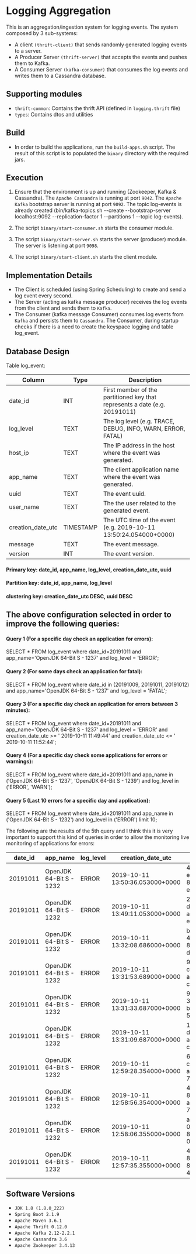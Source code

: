 Logging Aggregation
===================


This is an aggregation/ingestion system for logging events. 
The system composed by 3 sub-systems:
  * A client `(thrift-client)` that sends randomly generated logging events to a server.
  * A Producer Server `(thrift-server)` that accepts the events and pushes them to Kafka.
  * A Consumer Server `(kafka-consumer)` that consumes the log events and writes them to a Cassandra database.


Supporting modules
----------------
  * `thrift-common`: Contains the thrift API (defined in `logging.thrift` file)
  * `types`: Contains dtos and utilities


Build
----------------
* In order to build the applications, run the `build-apps.sh` script. The result of this script is to populated the `binary` directory with the required jars.


Execution
----------------
1. Ensure that the environment is up and running (Zookeeper, Kafka & Cassandra).
The `Apache Cassandra` is running at port `9042`.
The `Apache Kafka` bootstrap server is running at port `9092`.
The topic log-events is already created (bin/kafka-topics.sh --create --bootstrap-server localhost:9092 --replication-factor 1 --partitions 1 --topic log-events).

2. The script `binary/start-consumer.sh` starts the consumer module.

3. The script `binary/start-server.sh` starts the server (producer) module. The server is listening at port `9098`.

4. The script `binary/start-client.sh` starts the client module.


Implementation Details
----------------------
* The Client is scheduled (using Spring Scheduling) to create and send a log event every second.  
* The Server (acting as kafka message producer) receives the log events from the client and sends them to `Kafka`.
* The Consumer (kafka message Consumer) consumes log events from `Kafka` and persists them to `Cassandra`. The Consumer, during startup checks if there is a need to create the keyspace logging and table log_event.


Database Design
----------------------
Table log_event:

|Column		   |Type      |Description								  |
|------------------|----------|---------------------------------------------------------------------------|
|date_id           |INT	      |First member of the partitioned key that represents a date (e.g. 20191011) |
|log_level         |TEXT      |The log level (e.g. TRACE, DEBUG, INFO, WARN, ERROR, FATAL)                |
|host_ip           |TEXT      |The IP address in the host where the event was generated.                  |
|app_name          |TEXT      |The client application name where the event was generated.                 |
|uuid              |TEXT      |The event uuid.							          |
|user_name         |TEXT      |The the user related to the generated event.			          |
|creation_date_utc |TIMESTAMP |The UTC time of the event (e.g. 2019-10-11 13:50:24.054000+0000)           |
|message           |TEXT      |The event message.							  |
|version           |INT       |The event version.							  |

#### Primary key: date_id, app_name, log_level, creation_date_utc, uuid
#### Partition key: date_id, app_name, log_level
#### clustering key: creation_date_utc DESC, uuid DESC


The above configuration selected in order to improve the following queries:
----------------------
#### Query 1 (For a specific day check an application for errors):
SELECT * FROM log_event where date_id=20191011 and app_name='OpenJDK 64-Bit S - 1237' and log_level = 'ERROR';

#### Query 2 (For some days check an application for fatal):
SELECT * FROM log_event where date_id in (20191009, 20191011, 20191012) and app_name='OpenJDK 64-Bit S - 1237' and log_level = 'FATAL';

#### Query 3 (For a specific day check an application for errors between 3 minutes):
SELECT * FROM log_event where date_id=20191011 and app_name='OpenJDK 64-Bit S - 1237' and log_level = 'ERROR'
	and creation_date_utc >= ' 2019-10-11 11:49:44' and creation_date_utc <= ' 2019-10-11 11:52:44';

#### Query 4 (For a specific day check some applications for errors or warnings):
SELECT * FROM log_event where date_id=20191011 and app_name in ('OpenJDK 64-Bit S - 1237', 'OpenJDK 64-Bit S - 1239')
	and log_level in ('ERROR', 'WARN'); 
 
#### Query 5 (Last 10 errors for a specific day and application):
SELECT * FROM log_event where date_id=20191011 and app_name in ('OpenJDK 64-Bit S - 1232')  and log_level in ('ERROR') limit 10;

The following are the results of the 5th query and I think this it is very important to support this kind of queries in order to allow 
the monitoring live monitoring of applications for errors:

| date_id  | app_name                | log_level | creation_date_utc               | uuid                                 | host_ip    | message                                         | user_name | version|
|----------|-------------------------|-----------|---------------------------------|--------------------------------------|------------|-------------------------------------------------|-----------|--------|
| 20191011 | OpenJDK 64-Bit S - 1232 |     ERROR | 2019-10-11 13:50:36.053000+0000 | 4da8b773-e647-452f-8d87-ea3c6a95f964 | 127.0.1.18 |     mobGdPDOSsaCICYq2ESYOSRjYrjL6VYqIrDVe1j4Dil |  pgrigoro |       1|
| 20191011 | OpenJDK 64-Bit S - 1232 |     ERROR | 2019-10-11 13:49:11.053000+0000 | 2213cf23-d787-4874-aef5-edee656ba398 | 127.0.1.18 |     RfQ8cHN7fSuwHSeCmUYSk5pbhvQbK2zgkcbTnyAwSTj |  pgrigoro |       1|
| 20191011 | OpenJDK 64-Bit S - 1232 |     ERROR | 2019-10-11 13:32:08.686000+0000 | b2028510-4285-4fc5-863d-d8a2ffe1606d | 127.0.1.11 |                   JN7UT7pdWZWp2X440dKarIWP0pFHz |  pgrigoro |       1|
| 20191011 | OpenJDK 64-Bit S - 1232 |     ERROR | 2019-10-11 13:31:53.689000+0000 | 9164fa2a-c97f-4228-a12f-ceec423d818f | 127.0.1.18 | yVPHjLq4SPiwtxzd5IKWpL40vkELMPwmO2VZo7IP1RrP9D9 |  pgrigoro |       1|
| 20191011 | OpenJDK 64-Bit S - 1232 |     ERROR | 2019-10-11 13:31:33.687000+0000 | 903afc8a-3eba-47ad-bd96-5fc9ec293670 | 127.0.1.15 |                            KpoxP1OvxZgqPc2YTGoJ |  pgrigoro |       1|
| 20191011 | OpenJDK 64-Bit S - 1232 |     ERROR | 2019-10-11 13:31:09.687000+0000 | 168859dd-dd1c-447e-a3e4-c33d21f0813c | 127.0.1.16 |                          Ugues3bjpYvsm3A5rhwBFb |  pgrigoro |       1|
| 20191011 | OpenJDK 64-Bit S - 1232 |     ERROR | 2019-10-11 12:59:28.354000+0000 | 67a08fbf-c5b4-4cd6-a5f5-73df4d4ff91b | 127.0.1.18 |                          7rjXrEHItLJt54xbCKZs1w |  pgrigoro |       1|
| 20191011 | OpenJDK 64-Bit S - 1232 |     ERROR | 2019-10-11 12:58:56.354000+0000 | 4c904be0-838b-4fc9-a7e1-78361fac3721 | 127.0.1.11 |                      UMdp2NkHTYsRHh6xPl9aB7t6wo |  pgrigoro |       1|
| 20191011 | OpenJDK 64-Bit S - 1232 |     ERROR | 2019-10-11 12:58:06.355000+0000 | acad1d70-0f03-4fb1-8b02-0d54f105aa93 | 127.0.1.17 |                          5S2kk0ynrcqIxa4S1pYOuv |  pgrigoro |       1|
| 20191011 | OpenJDK 64-Bit S - 1232 |     ERROR | 2019-10-11 12:57:35.355000+0000 | 434e6383-81c5-4ce6-80a2-48a92ddfc58f | 127.0.1.14 |                         VFXhLRzKRWGjn8Ht82ZOaok |  pgrigoro |       1|

Software Versions
----------------------
* `JDK 1.8 (1.8.0_222)`
* `Spring Boot 2.1.9`
* `Apache Maven 3.6.1`
* `Apache Thrift 0.12.0`
* `Apache Kafka 2.12-2.2.1`
* `Apache Cassandra 3.6`
* `Apache Zookeeper 3.4.13`
